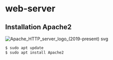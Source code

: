 # web-server

## Installation Apache2
![Apache_HTTP_server_logo_(2019-present) svg](https://github.com/Maftukh12/web-server/assets/144332887/e5338cab-9fbe-4286-86bc-6dbceeee0353)
```sh
$ sudo apt update
$ sudo apt install Apache2
```
